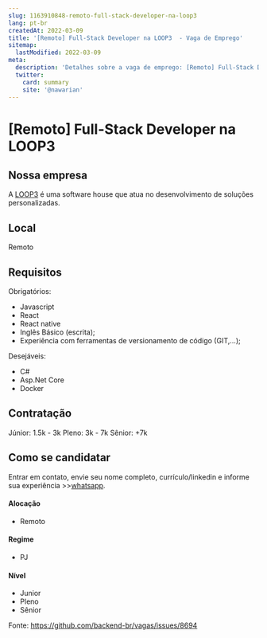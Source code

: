 ```yaml
---
slug: 1163910848-remoto-full-stack-developer-na-loop3
lang: pt-br
createdAt: 2022-03-09
title: '[Remoto] Full-Stack Developer na LOOP3  - Vaga de Emprego'
sitemap:
  lastModified: 2022-03-09
meta:
  description: 'Detalhes sobre a vaga de emprego: [Remoto] Full-Stack Developer na LOOP3 '
  twitter:
    card: summary
    site: '@nawarian'
---
```


# [Remoto] Full-Stack Developer na LOOP3 

## Nossa empresa
A [LOOP3](https://www.loop3.com.br/) é uma software house que atua no desenvolvimento de soluções personalizadas.

## Local
Remoto

## Requisitos
Obrigatórios:

* Javascript
* React
* React native
* Inglês Básico (escrita);
* Experiência com ferramentas de versionamento de código (GIT,...);

Desejáveis:

* C#
* Asp.Net Core
* Docker

## Contratação
Júnior: 1.5k - 3k 
Pleno: 3k - 7k 
Sênior: +7k

## Como se candidatar
Entrar em contato, envie seu nome completo, currículo/linkedin e informe sua experiência  >>[whatsapp](https://wa.me/554792052220).

#### Alocação
* Remoto

#### Regime
* PJ

#### Nível
* Junior
* Pleno
* Sênior

Fonte: https://github.com/backend-br/vagas/issues/8694